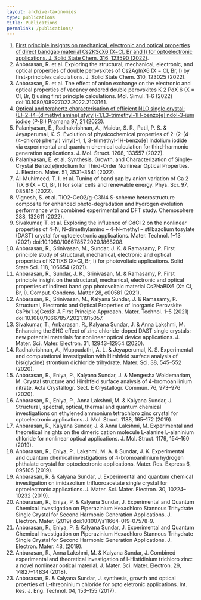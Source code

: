 ```yaml
---
layout: archive-taxonomies
type: publications
title: Publications
permalink: /publications/
---
```

1. [First principle insights on mechanical, electronic and optical properties of direct bandgap material Cs2KScX6 (X=Cl, Br and I) for optoelectronic applications. J. Solid State Chem. 316, 123590 (2022)](https://www.sciencedirect.com/science/article/pii/S0022459622007150).
2. Anbarasan, R. et al. Exploring the structural, mechanical, electronic, and optical properties of double perovskites of Cs2AgInX6 (X = Cl, Br, I) by first-principles calculations. J. Solid State Chem. 310, 123025 (2022).
3. Anbarasan, R. et al. The effect of anion exchange on the electronic and optical properties of vacancy ordered double perovskites K 2 PdX 6 (X = Cl, Br, I) using first principle calculations. Mol. Simul. 1–6 (2022) doi:10.1080/08927022.2022.2103161.
4. [Optical and terahertz characterisation of efficient NLO single crystal: (E)-2-(4-(dimethyl amine) styryl)-1,1,3-trimethyl-1H-benzo[e]indol-3-ium iodide (P-BI) Pramana 97, 21 (2023)](https://link.springer.com/article/10.1007/s12043-022-02476-y).
5.	Palaniyasan, E., Radhakrishnan, A., Maidur, S. R., Patil, P. S. & Jeyaperumal, K. S. Evolution of physicochemical properties of 2-(2-(4-(4-chloro) phenyl) vinyl)-1, 1, 3-trimethyl-1H-benzo[e] Indolium iodide via experimental and quantum chemical calculation for third-harmonic generation applications. J. Mol. Struct. 1268, 133557 (2022).
6.	Palaniyasan, E. et al. Synthesis, Growth, and Characterization of Single-Crystal Benzo[e]indolium for Third-Order Nonlinear Optical Properties. J. Electron. Mater. 51, 3531–3541 (2022).
7.	Al-Muhimeed, T. I. et al. Tuning of band gap by anion variation of Ga 2 TiX 6 (X = Cl, Br, I) for solar cells and renewable energy. Phys. Scr. 97, 085815 (2022).
8.	Vignesh, S. et al. TiO2-CeO2/g-C3N4 S-scheme heterostructure composite for enhanced photo-degradation and hydrogen evolution performance with combined experimental and DFT study. Chemosphere 288, 132611 (2022).
9.	Sivakumar, T. et al. Exploring the influence of CdCl 2 on the nonlinear properties of 4–N, N–dimethylamino – 4–N–methyl – stilbazolium tosylate (DAST) crystal for optoelectronic applications. Mater. Technol. 1–13 (2021) doi:10.1080/10667857.2020.1868208.
10.	Anbarasan, R., Srinivasan, M., Sundar, J. K. & Ramasamy, P. First principle study of structural, mechanical, electronic and optical properties of K2TiX6 (X=Cl, Br, I) for photovoltaic applications. Solid State Sci. 118, 106654 (2021).
11.	Anbarasan, R., Sundar, J. K., Srinivasan, M. & Ramasamy, P. First principle insight on the structural, mechanical, electronic and optical properties of indirect band gap photovoltaic material Cs2NaBiX6 (X= Cl, Br, I). Comput. Condens. Matter 28, e00581 (2021).
12.	Anbarasan, R., Srinivasan, M., Kalyana Sundar, J. & Ramasamy, P. Structural, Electronic and Optical Properties of Inorganic Perovskite CsPb(1-x)GexI3: A First Principle Approach. Mater. Technol. 1–5 (2021) doi:10.1080/10667857.2021.1915057.
13.	Sivakumar, T., Anbarasan, R., Kalyana Sundar, J. & Anna Lakshmi, M. Enhancing the SHG effect of zinc chloride-doped DAST single crystals: new potential materials for nonlinear optical device applications. J. Mater. Sci. Mater. Electron. 31, 12943–12954 (2020).
14.	Radhakrishnan, A., Muppudathi, A. L. & Jeyaperumal, K. S. Experimental and computational investigation with Hirshfeld surface analysis of bis(glycine) strontium dichloride trihydrate. Mater. Sci. 38, 545–552 (2020).
15.	Anbarasan, R., Eniya, P., Kalyana Sundar, J. & Mengesha Woldemariam, M. Crystal structure and Hirshfeld surface analysis of 4-bromoanilinium nitrate. Acta Crystallogr. Sect. E Crystallogr. Commun. 76, 973–976 (2020).
16.	Anbarasan, R., Eniya, P., Anna Lakshmi, M. & Kalyana Sundar, J. Structural, spectral, optical, thermal and quantum chemical investigations on ethylenediammonium tetrachloro zinc crystal for optoelectronic applications. J. Mol. Struct. 1188, 165–172 (2019).
17.	Anbarasan, R., Kalyana Sundar, J. & Anna Lakshmi, M. Experimental and theoretical insights on the dimeric cation molecule L-alanine L-alaninium chloride for nonlinear optical applications. J. Mol. Struct. 1179, 154–160 (2019).
18.	Anbarasan, R., Eniya, P., Lakshmi, M. A. & Sundar, J. K. Experimental and quantum chemical investigations of 4-bromoanilinium hydrogen phthalate crystal for optoelectronic applications. Mater. Res. Express 6, 095105 (2019).
19.	Anbarasan, R. & Kalyana Sundar, J. Experimental and quantum chemical investigation on imidazolium trifluoroacetate single crystal for optoelectronic applications. J. Mater. Sci. Mater. Electron. 30, 10224–10232 (2019).
20.	Anbarasan, R., Eniya, P. & Kalyana Sundar, J. Experimental and Quantum Chemical Investigation on Piperazinium Hexachloro Stannous Trihydrate Single Crystal for Second Harmonic Generation Applications. J. Electron. Mater. (2019) doi:10.1007/s11664-019-07578-9.
21.	Anbarasan, R., Eniya, P. & Kalyana Sundar, J. Experimental and Quantum Chemical Investigation on Piperazinium Hexachloro Stannous Trihydrate Single Crystal for Second Harmonic Generation Applications. J. Electron. Mater. 48, (2019).
22.	Anbarasan, R., Anna Lakshmi, M. & Kalyana Sundar, J. Combined experimental and theoretical investigation of l-Histidinium trichloro zinc: a novel nonlinear optical material. J. Mater. Sci. Mater. Electron. 29, 14827–14834 (2018).
23.	Anbarasan, R. & Kalyana Sundar, J. synthesis, growth and optical proerties of L-threoninium chloride for opto eletronic applications. Int. Res. J. Eng. Technol. 04, 153–155 (2017).
